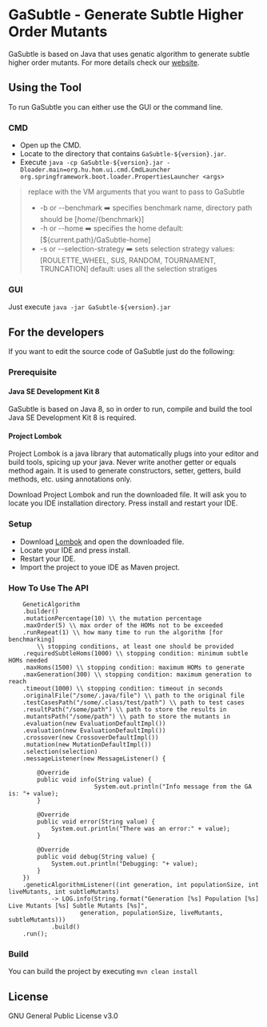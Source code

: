 # GaSubtle - Generate Subtle Higher Order Mutants

GaSubtle is based on Java that uses genatic algorithm to generate subtle higher order mutants. For more details check our [website](https://abdullahasendar.github.io/GaSubtle/).

## Using the Tool

To run GaSubtle you can either use the GUI or the command line.

### CMD

 - Open up the CMD.
 - Locate to the directory that contains `GaSubtle-${version}.jar`.
 - Execute `java -cp GaSubtle-${version}.jar -Dloader.main=org.hu.hom.ui.cmd.CmdLauncher org.springframework.boot.loader.PropertiesLauncher <args>`
 > replace <args> with the VM arguments that you want to pass to GaSubtle
 > - -b or --benchmark <arg> :arrow_right: specifies benchmark name, directory path should be [${home}/${benchmark}]
 > - -h or --home <arg> :arrow_right: specifies the home default: [${current.path}/GaSubtle-home]
 > - -s or --selection-strategy <arg> :arrow_right: sets selection strategy values: [ROULETTE_WHEEL, SUS, RANDOM, TOURNAMENT, TRUNCATION] default: uses all the selection stratiges
	
### GUI

Just execute `java -jar GaSubtle-${version}.jar`

	
## For the developers

If you want to edit the source code of GaSubtle just do the following:

### Prerequisite

#### Java SE Development Kit 8
GaSubtle is based on Java 8, so in order to run, compile and build the tool Java SE Development Kit 8 is required.

#### Project Lombok
Project Lombok is a java library that automatically plugs into your editor and build tools, spicing up your java. Never write another getter or equals method again. It is used to generate constructors, setter, getters, build methods, etc. using annotations only.

Download Project Lombok and run the downloaded file. It will ask you to locate you IDE installation directory. Press install and restart your IDE.
 
### Setup
 - Download [Lombok](https://projectlombok.org/) and open the downloaded file.
 - Locate your IDE and press install.
 - Restart your IDE.
 - Import the project to youe IDE as Maven project.
 
### How To Use The API



		GeneticAlgorithm
		.builder()
		.mutationPercentage(10) \\ the mutation percentage
		.maxOrder(5) \\ max order of the HOMs not to be exceeded
		.runRepeat(1) \\ how many time to run the algorithm [for benchmarking]
            \\ stopping conditions, at least one should be provided
		.requiredSubtleHoms(1000) \\ stopping condition: minimum subtle HOMs needed
		.maxHoms(1500) \\ stopping condition: maximum HOMs to generate
		.maxGeneration(300) \\ stopping condition: maximum generation to reach
		.timeout(1000) \\ stopping condition: timeout in seconds
		.originalFile("/some/.java/file") \\ path to the original file
		.testCasesPath("/some/.class/test/path") \\ path to test cases
		.resultPath("/some/path") \\ path to store the results in
		.mutantsPath("/some/path") \\ path to store the mutants in
		.evaluation(new EvaluationDefaultImpl())
		.evaluation(new EvaluationDefaultImpl())
		.crossover(new CrossoverDefaultImpl())
		.mutation(new MutationDefaultImpl())
		.selection(selection)
		.messageListener(new MessageListener() {
			
			@Override
			public void info(String value) {
                            System.out.println("Info message from the GA is: "+ value);
			}
			
			@Override
			public void error(String value) {
			    System.out.println("There was an error:" + value);
			}
			
			@Override
			public void debug(String value) {
			    System.out.println("Debugging: "+ value);
			}
		})
		.geneticAlgorithmListener((int generation, int populationSize, int liveMutants, int subtleMutants)
				-> LOG.info(String.format("Generation [%s] Population [%s] Live Mutants [%s] Subtle Mutants [%s]",
						generation, populationSize, liveMutants, subtleMutants)))
				.build()
		.run();

### Build
You can build the project by executing `mvn clean install`


## License
GNU General Public License v3.0
